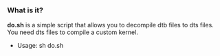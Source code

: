 ### What is it?

**do.sh** is a simple script that allows you to decompile dtb files to dts files. You need dts files to compile a custom kernel.

* Usage:
		sh do.sh 

